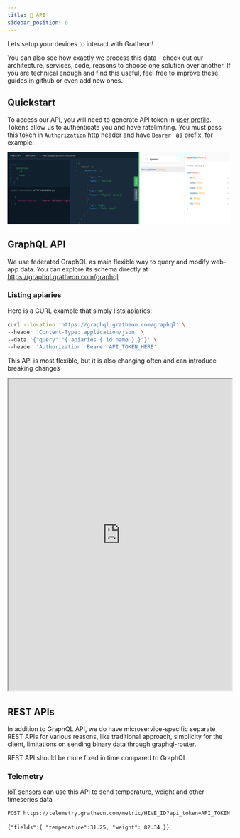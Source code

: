 ```yaml
---
title: 🔗 API
sidebar_position: 0
---
```

Lets setup your devices to interact with Gratheon!

You can also see how exactly we process this data - check out our architecture, services, code, reasons to choose one solution over another. If you are technical enough and find this useful, feel free to improve these guides in github or even add new ones.

## Quickstart
To access our API, you will need to generate API token in [user profile](https://app.gratheon.com/account). Tokens allow us to authenticate you and have ratelimiting. You must pass this token in `Authorization` http header and have `Bearer ` as prefix, for example:

![](img/Screenshot%202024-12-08%20at%2001.01.08.png)


## GraphQL API
We use federated GraphQL as main flexible way to query and modify web-app data. You can explore its schema directly at https://graphql.gratheon.com/graphql

### Listing apiaries

Here is a CURL example that simply lists apiaries:

```bash
curl --location 'https://graphql.gratheon.com/graphql' \
--header 'Content-Type: application/json' \
--data '{"query":"{ apiaries { id name } }"}' \
--header 'Authorization: Bearer API_TOKEN_HERE'
```


This API is most flexible, but it is also changing often and can introduce breaking changes

<iframe src="https://graphql.gratheon.com/graphql" width="100%" height="700"></iframe>


## REST APIs
In addition to GraphQL API, we do have microservice-specific separate REST APIs for various reasons, like traditional approach, simplicity for the client, limitations on sending binary data through graphql-router.

REST API should be more fixed in time compared to GraphQL
### Telemetry 
[IoT sensors](beehive-sensors/beehive-sensors.md) can use this API to send temperature, weight and other timeseries data

```
POST https://telemetry.gratheon.com/metric/HIVE_ID?api_token=API_TOKEN

{"fields":{ "temperature":31.25, "weight": 82.34 }}
```